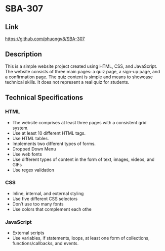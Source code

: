 # SBA-307
## Link
https://github.com/phuongv8/SBA-307

## Description

This is a simple website project created using HTML, CSS, and JavaScript. The website consists of three main pages: a quiz page, a sign-up page, and a confirmation page. The quiz content is simple and means to showcase technical skills. It does not represent a real quiz for students.

## Technical Specifications

### HTML
- The website comprises at least three pages with a consistent grid system.
- Use at least 10 different HTML tags.
- Use HTML tables.
- Implements two different types of forms.
- Dropped Down Menu
- Use web fonts
- Use different types of content in the form of text, images, videos, and GIFs
- Use regex validation

### CSS
- Inline, internal, and external styling
- Use five different CSS selectors
- Don’t use too many fonts
- Use colors that complement each othe

### JavaScript
- External scripts
- Use variables, if statements, loops, at least one form of collections,
functions/callbacks, and events.
